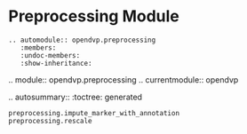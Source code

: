 # Preprocessing Module

```{eval-rst}
.. automodule:: opendvp.preprocessing
   :members:
   :undoc-members:
   :show-inheritance:
```

.. module:: opendvp.preprocessing
.. currentmodule:: opendvp

.. autosummary::
    :toctree: generated

    preprocessing.impute_marker_with_annotation
    preprocessing.rescale
